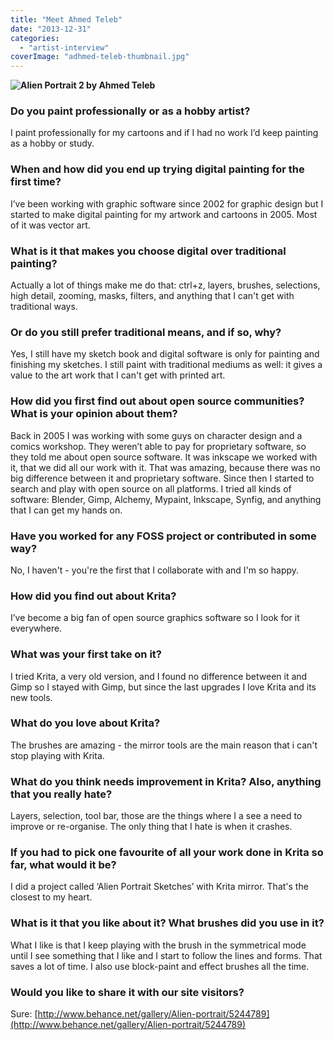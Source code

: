 ```yaml
---
title: "Meet Ahmed Teleb"
date: "2013-12-31"
categories: 
  - "artist-interview"
coverImage: "adhmed-teleb-thumbnail.jpg"
---
```


**![Alien Portrait 2 by Ahmed Teleb](../images/alienportrait2.png "Alien Portrait 2")**

### **Do you paint professionally or as a hobby artist?**

I paint professionally for my cartoons and if I had no work I’d keep painting as a hobby or study.

### **When and how did you end up trying digital painting for the first time?**

I’ve been working with graphic software since 2002 for graphic design but I started to make digital painting for my artwork and cartoons in 2005. Most of it was vector art.

### **What is it that makes you choose digital over traditional painting?**

Actually a lot of things make me do that: ctrl+z, layers, brushes, selections, high detail, zooming, masks, filters, and anything that I can't get with traditional ways.

### **Or do you still prefer traditional means, and if so, why?**

Yes, I still have my sketch book and digital software is only for painting and finishing my sketches. I still paint with traditional mediums as well: it gives a value to the art work that I can't get with printed art.

### **How did you first find out about open source communities? What is your opinion about them?**

Back in 2005 I was working with some guys on character design and a comics workshop. They weren’t able to pay for proprietary software, so they told me about open source software. It was inkscape we worked with it, that we did all our work with it. That was amazing, because there was no big difference between it and proprietary software. Since then I started to search and play with open source on all platforms. I tried all kinds of software: Blender, Gimp, Alchemy, Mypaint, Inkscape, Synfig, and anything that I can get my hands on.

### **Have you worked for any FOSS project or contributed in some way?**

No, I haven't - you're the first that I collaborate with and I'm so happy.

### **How did you find out about Krita?**

I’ve become a big fan of open source graphics software so I look for it everywhere.

### **What was your first take on it?**

I tried Krita, a very old version, and I found no difference between it and Gimp so I stayed with Gimp, but since the last upgrades I love Krita and its new tools.

### **What do you love about Krita?**

The brushes are amazing - the mirror tools are the main reason that i can't stop playing with Krita.

### **What do you think needs improvement in Krita?** **Also, anything that you really hate?**

Layers, selection, tool bar, those are the things where I a see a need to improve or re-organise. The only thing that I hate is when it crashes.

### **If you had to pick one favourite of all your work done in Krita so far, what would it be?**

I did a project called ‘Alien Portrait Sketches’ with Krita mirror. That's the closest to my heart.

### **What is it that you like about it? What brushes did you use in it?**

What I like is that I keep playing with the brush in the symmetrical mode until I see something that I like and I start to follow the lines and forms. That saves a lot of time. I also use block-paint and effect brushes all the time.

### **Would you like to share it with our site visitors?**

Sure: [http://www.behance.net/gallery/Alien-portrait/5244789](http://www.behance.net/gallery/Alien-portrait/5244789)
